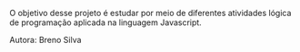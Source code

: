O objetivo desse projeto é estudar por meio de diferentes atividades lógica de programação aplicada na linguagem Javascript.

Autora: Breno Silva